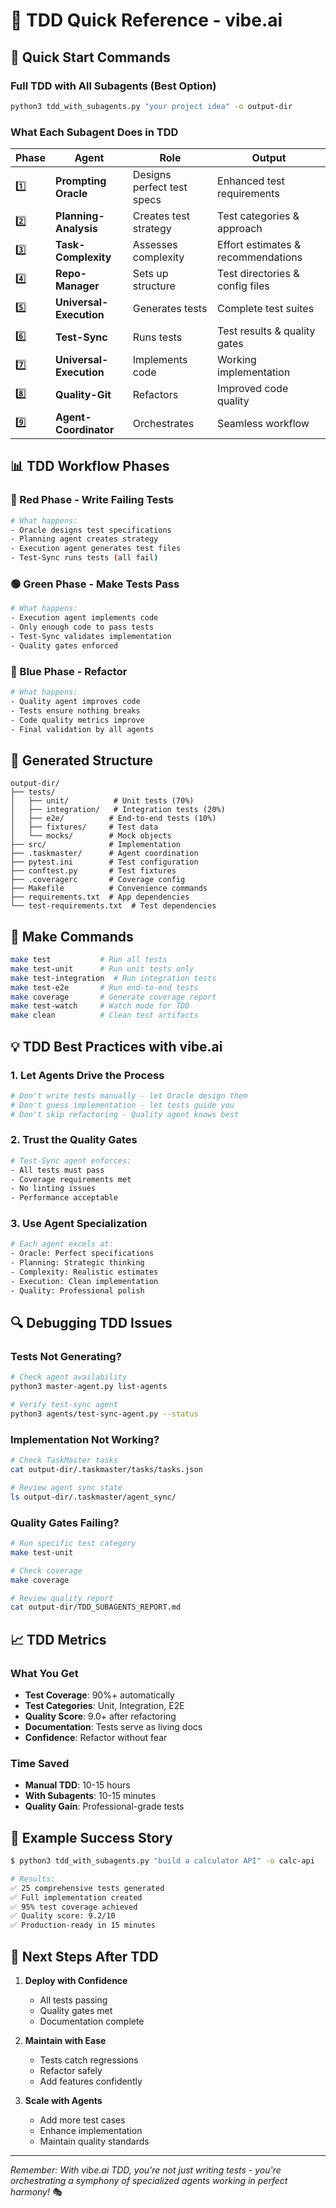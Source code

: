 # 🧪 TDD Quick Reference - vibe.ai

## 🚀 Quick Start Commands

### Full TDD with All Subagents (Best Option)
```bash
python3 tdd_with_subagents.py "your project idea" -o output-dir
```

### What Each Subagent Does in TDD

| Phase | Agent | Role | Output |
|-------|-------|------|--------|
| 1️⃣ | **Prompting Oracle** | Designs perfect test specs | Enhanced test requirements |
| 2️⃣ | **Planning-Analysis** | Creates test strategy | Test categories & approach |
| 3️⃣ | **Task-Complexity** | Assesses complexity | Effort estimates & recommendations |
| 4️⃣ | **Repo-Manager** | Sets up structure | Test directories & config files |
| 5️⃣ | **Universal-Execution** | Generates tests | Complete test suites |
| 6️⃣ | **Test-Sync** | Runs tests | Test results & quality gates |
| 7️⃣ | **Universal-Execution** | Implements code | Working implementation |
| 8️⃣ | **Quality-Git** | Refactors | Improved code quality |
| 9️⃣ | **Agent-Coordinator** | Orchestrates | Seamless workflow |

## 📊 TDD Workflow Phases

### 🔴 Red Phase - Write Failing Tests
```bash
# What happens:
- Oracle designs test specifications
- Planning agent creates strategy  
- Execution agent generates test files
- Test-Sync runs tests (all fail)
```

### 🟢 Green Phase - Make Tests Pass
```bash
# What happens:
- Execution agent implements code
- Only enough code to pass tests
- Test-Sync validates implementation
- Quality gates enforced
```

### 🔵 Blue Phase - Refactor
```bash
# What happens:
- Quality agent improves code
- Tests ensure nothing breaks
- Code quality metrics improve
- Final validation by all agents
```

## 📁 Generated Structure

```
output-dir/
├── tests/
│   ├── unit/          # Unit tests (70%)
│   ├── integration/   # Integration tests (20%)
│   ├── e2e/          # End-to-end tests (10%)
│   ├── fixtures/     # Test data
│   └── mocks/        # Mock objects
├── src/              # Implementation
├── .taskmaster/      # Agent coordination
├── pytest.ini        # Test configuration
├── conftest.py       # Test fixtures
├── .coveragerc       # Coverage config
├── Makefile          # Convenience commands
├── requirements.txt  # App dependencies
└── test-requirements.txt  # Test dependencies
```

## 🎯 Make Commands

```bash
make test           # Run all tests
make test-unit      # Run unit tests only
make test-integration  # Run integration tests
make test-e2e       # Run end-to-end tests
make coverage       # Generate coverage report
make test-watch     # Watch mode for TDD
make clean          # Clean test artifacts
```

## 💡 TDD Best Practices with vibe.ai

### 1. Let Agents Drive the Process
```bash
# Don't write tests manually - let Oracle design them
# Don't guess implementation - let tests guide you
# Don't skip refactoring - Quality agent knows best
```

### 2. Trust the Quality Gates
```bash
# Test-Sync agent enforces:
- All tests must pass
- Coverage requirements met
- No linting issues
- Performance acceptable
```

### 3. Use Agent Specialization
```bash
# Each agent excels at:
- Oracle: Perfect specifications
- Planning: Strategic thinking
- Complexity: Realistic estimates
- Execution: Clean implementation
- Quality: Professional polish
```

## 🔍 Debugging TDD Issues

### Tests Not Generating?
```bash
# Check agent availability
python3 master-agent.py list-agents

# Verify test-sync agent
python3 agents/test-sync-agent.py --status
```

### Implementation Not Working?
```bash
# Check TaskMaster tasks
cat output-dir/.taskmaster/tasks/tasks.json

# Review agent sync state
ls output-dir/.taskmaster/agent_sync/
```

### Quality Gates Failing?
```bash
# Run specific test category
make test-unit

# Check coverage
make coverage

# Review quality report
cat output-dir/TDD_SUBAGENTS_REPORT.md
```

## 📈 TDD Metrics

### What You Get
- **Test Coverage**: 90%+ automatically
- **Test Categories**: Unit, Integration, E2E
- **Quality Score**: 9.0+ after refactoring
- **Documentation**: Tests serve as living docs
- **Confidence**: Refactor without fear

### Time Saved
- **Manual TDD**: 10-15 hours
- **With Subagents**: 10-15 minutes
- **Quality Gain**: Professional-grade tests

## 🎉 Example Success Story

```bash
$ python3 tdd_with_subagents.py "build a calculator API" -o calc-api

# Results:
✅ 25 comprehensive tests generated
✅ Full implementation created
✅ 95% test coverage achieved
✅ Quality score: 9.2/10
✅ Production-ready in 15 minutes
```

## 🚦 Next Steps After TDD

1. **Deploy with Confidence**
   - All tests passing
   - Quality gates met
   - Documentation complete

2. **Maintain with Ease**
   - Tests catch regressions
   - Refactor safely
   - Add features confidently

3. **Scale with Agents**
   - Add more test cases
   - Enhance implementation
   - Maintain quality standards

---

*Remember: With vibe.ai TDD, you're not just writing tests - you're orchestrating a symphony of specialized agents working in perfect harmony!* 🎭